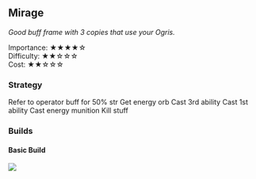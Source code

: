 ## Mirage
*Good buff frame with 3 copies that use your Ogris.*

Importance: ★★★★☆  
Difficulty: ★★☆☆☆  
Cost: ★★☆☆☆  

### Strategy
Refer to operator buff for 50% str 
Get energy orb
Cast 3rd ability
Cast 1st ability
Cast energy munition
Kill stuff

### Builds
#### Basic Build
![](media/builds_mirage_basic.png)
